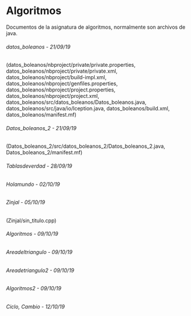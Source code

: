 # Algoritmos

Documentos de la asignatura de algoritmos, normalmente son archivos de java.

###### datos_boleanos - 21/09/19
(datos_boleanos/nbproject/private/private.properties, 
datos_boleanos/nbproject/private/private.xml, 
datos_boleanos/nbproject/build-impl.xml, 
datos_boleanos/nbproject/genfiles.properties, 
datos_boleanos/nbproject/project.properties, 
datos_boleanos/nbproject/project.xml, 
datos_boleanos/src/datos_boleanos/Datos_boleanos.java, 
datos_boleanos/src/java/io/Iception.java, 
datos_boleanos/build.xml, 
datos_boleanos/manifest.mf)

###### Datos_boleanos_2 - 21/09/19
(Datos_boleanos_2/src/datos_boleanos_2/Datos_boleanos_2.java, 
Datos_boleanos_2/manifest.mf)

###### Tablasdeverdad - 28/09/19
###### Holamundo - 02/10/19
###### Zinjal - 05/10/19
(Zinjal/sin_titulo.cpp)

###### Algoritmos - 09/10/19
###### Areadeltriangulo - 09/10/19
###### Areadetriangulo2 - 09/10/19
###### Algoritmos2 - 09/10/19
###### Ciclo, Cambio - 12/10/19
